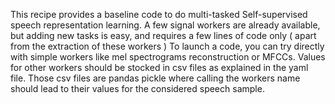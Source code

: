 This recipe provides a baseline code to do multi-tasked Self-supervised speech representation learning.
A few signal workers are already available, but adding new tasks is easy, and requires a few lines of code only ( apart from the extraction of these workers ) 
To launch a code, you can try directly with simple workers like mel spectrograms reconstruction or MFCCs. Values for other workers should be stocked in csv files as explained in the yaml file. Those csv files are pandas pickle where calling the workers name should lead to their values for the considered speech sample. 
